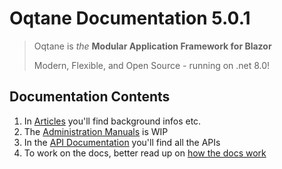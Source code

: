 # Oqtane Documentation 5.0.1

> Oqtane is _the_ **Modular Application Framework for Blazor**
>  
> Modern, Flexible, and Open Source - running on .net 8.0!

## Documentation Contents

1. In [Articles](./articles/index.md) you'll find background infos etc.
1. The [Administration Manuals](./admin/index.md) is WIP
1. In the [API Documentation](./api/index.md) you'll find all the APIs
1. To work on the docs, better read up on [how the docs work](./articles/documentation/index.md)
